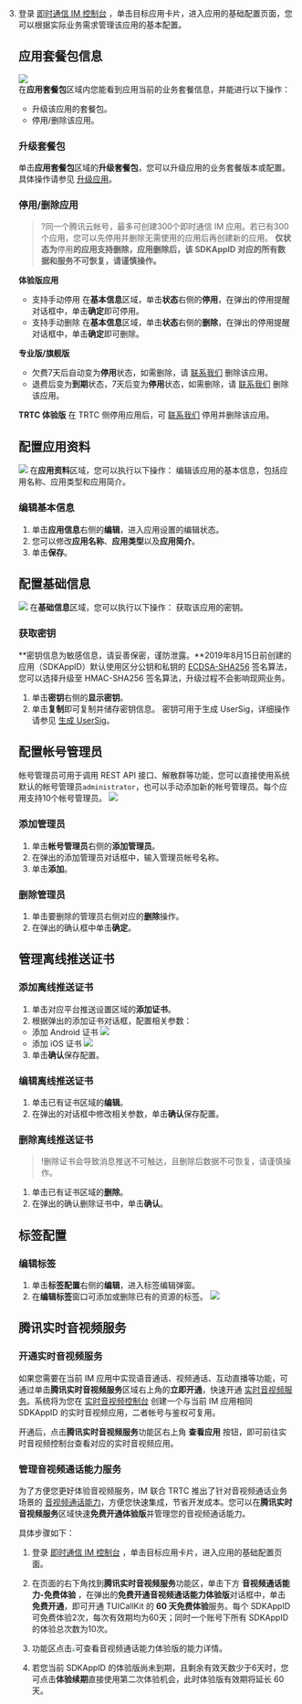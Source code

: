 
3. 登录 [即时通信 IM 控制台](https://console.cloud.tencent.com/im) ，单击目标应用卡片，进入应用的基础配置页面，您可以根据实际业务需求管理该应用的基本配置。

   

   ## 应用套餐包信息
   ![](https://main.qcloudimg.com/raw/97daad91ef3deb7e9e1f5cbfb210b7ad.png)  
   在**应用套餐包**区域内您能看到应用当前的业务套餐信息，并能进行以下操作：

   - 升级该应用的套餐包。
   - 停用/删除该应用。

   ### 升级套餐包
   单击**应用套餐包**区域的**升级套餐包**，您可以升级应用的业务套餐版本或配置。具体操作请参见 [升级应用](https://intl.cloud.tencent.com/document/product/1047/34577)。

   ### 停用/删除应用
   >?同一个腾讯云帐号，最多可创建300个即时通信 IM 应用。若已有300个应用，您可以先停用并删除无需使用的应用后再创建新的应用。
   >**仅状态为**停用**的应用支持删除，应用删除后，该 SDKAppID 对应的所有数据和服务不可恢复，请谨慎操作。**


   **体验版应用**
   - 支持手动停用
    在**基本信息**区域，单击**状态**右侧的**停用**，在弹出的停用提醒对话框中，单击**确定**即可停用。
   - 支持手动删除
    在**基本信息**区域，单击**状态**右侧的**删除**，在弹出的停用提醒对话框中，单击**确定**即可删除。

   **专业版/旗舰版**
   - 欠费7天后自动变为**停用**状态，如需删除，请  [联系我们](https://console.cloud.tencent.com/workorder/category) 删除该应用。
   - 退费后变为**到期**状态，7天后变为**停用**状态，如需删除，请  [联系我们](https://console.cloud.tencent.com/workorder/category) 删除该应用。

   **TRTC 体验版**
   在 TRTC 侧停用应用后，可 [联系我们](https://console.cloud.tencent.com/workorder/category) 停用并删除该应用。

   ## 配置应用资料
   ![](https://main.qcloudimg.com/raw/867f34d67ddcca7de31ff17327dee744.png)
   在**应用资料**区域，您可以执行以下操作：
   编辑该应用的基本信息，包括应用名称、应用类型和应用简介。

   ### 编辑基本信息
   1.	单击**应用信息**右侧的**编辑**，进入应用设置的编辑状态。
   2.	您可以修改**应用名称**、**应用类型**以及**应用简介**。
   3.	单击**保存**。

   ## 配置基础信息
   ![](https://main.qcloudimg.com/raw/935f6fbdcd16ac4cbcb7ff7d53d7bfe5.png)
   在**基础信息**区域，您可以执行以下操作：
   获取该应用的密钥。

   ### 获取密钥
   **密钥信息为敏感信息，请妥善保密，谨防泄露。**2019年8月15日前创建的应用（SDKAppID）默认使用区分公钥和私钥的 [ECDSA-SHA256](https://intl.cloud.tencent.com/document/product/1047/34385) 签名算法，您可以选择升级至 HMAC-SHA256 签名算法，升级过程不会影响现网业务。

   1. 单击**密钥**右侧的**显示密钥**。
   2. 单击**复制**即可复制并储存密钥信息。
       密钥可用于生成 UserSig，详细操作请参见 [生成 UserSig](https://intl.cloud.tencent.com/document/product/1047/34385)。

   ## 配置帐号管理员
   帐号管理员可用于调用 REST API 接口、解散群等功能，您可以直接使用系统默认的帐号管理员`administrator`，也可以手动添加新的帐号管理员。每个应用支持10个帐号管理员。
   ![](https://main.qcloudimg.com/raw/9cf8914c53cb998fd7ee619ef30836a9.jpg)
   [](id:AddAdmin)

   ###  添加管理员
   1. 单击**帐号管理员**右侧的**添加管理员**。
   2.  在弹出的添加管理员对话框中，输入管理员帐号名称。
   3.  单击**添加**。

   ### 删除管理员
   1. 单击要删除的管理员右侧对应的**删除**操作。
   2. 在弹出的确认框中单击**确定**。

   ## 管理离线推送证书

   ### 添加离线推送证书

   1. 单击对应平台推送设置区域的**添加证书**。
   2. 根据弹出的添加证书对话框，配置相关参数：
    - 添加 Android 证书
   ![](https://main.qcloudimg.com/raw/7821c57eef8b7a63019df23eb347720f.jpg)
    - 添加 iOS 证书
    ![](https://main.qcloudimg.com/raw/dc629d1f3ae746e699919930b1f99024.png)

   3. 单击**确认**保存配置。

   ### 编辑离线推送证书
   1. 单击已有证书区域的**编辑**。
   2. 在弹出的对话框中修改相关参数，单击**确认**保存配置。

   ### 删除离线推送证书
   >!删除证书会导致消息推送不可触达，且删除后数据不可恢复，请谨慎操作。

   1. 单击已有证书区域的**删除**。
   2. 在弹出的确认删除证书中，单击**确认**。

   ## 标签配置
   ### 编辑标签

   1. 单击**标签配置**右侧的**编辑**，进入标签编辑弹窗。
   2. 在**编辑标签**窗口可添加或删除已有的资源的标签。
   ![](https://main.qcloudimg.com/raw/0fd92ff5708ea939777cd6916d311f60.png)

   ## 腾讯实时音视频服务

   ### 开通实时音视频服务

   如果您需要在当前 IM 应用中实现语音通话、视频通话、互动直播等功能，可通过单击**腾讯实时音视频服务**区域右上角的**立即开通**，快速开通 [实时音视频服务](https://www.tencentcloud.com/document/product/647?lang=en&pg=)。系统将为您在 [实时音视频控制台](https://console.cloud.tencent.com/trtc) 创建一个与当前 IM 应用相同 SDKAppID 的实时音视频应用，二者帐号与鉴权可复用。

   开通后，点击**腾讯实时音视频服务**功能区右上角 **查看应用** 按钮，即可前往实时音视频控制台查看对应的实时音视频应用。

   ### 管理音视频通话能力服务

   为了方便您更好体验音视频服务，IM 联合 TRTC 推出了针对音视频通话业务场景的 [音视频通话能力](https://www.tencentcloud.com/document/product/1047/34349)，方便您快速集成，节省开发成本。您可以在**腾讯实时音视频服务**区域快速**免费开通体验版**并管理您的音视频通话能力。

   具体步骤如下：

   1. 登录 [即时通信 IM 控制台](https://console.cloud.tencent.com/im) ，单击目标应用卡片，进入应用的基础配置页面。

   2. 在页面的右下角找到**腾讯实时音视频服务**功能区，单击下方 **音视频通话能力-免费体验** ，在弹出的**免费开通音视频通话能力体验版**对话框中，单击**免费开通**，即可开通 TUICallKit 的 **60 天免费体验**服务。每个 SDKAppID 可免费体验2次，每次有效期均为60天；同时一个账号下所有 SDKAppID 的体验总次数为10次。


   3. 功能区点击<img src="https://qcloudimg.tencent-cloud.cn/raw/26be00c9c3f48ae0c7031b89d1f3d3d9.png" style="zoom:35%;" />可查看音视频通话能力体验版的能力详情。

   4. 若您当前 SDKAppID 的体验版尚未到期，且剩余有效天数少于6天时，您可点击**体验续期**直接使用第二次体验机会，此时体验版有效期将延长 60 天。
